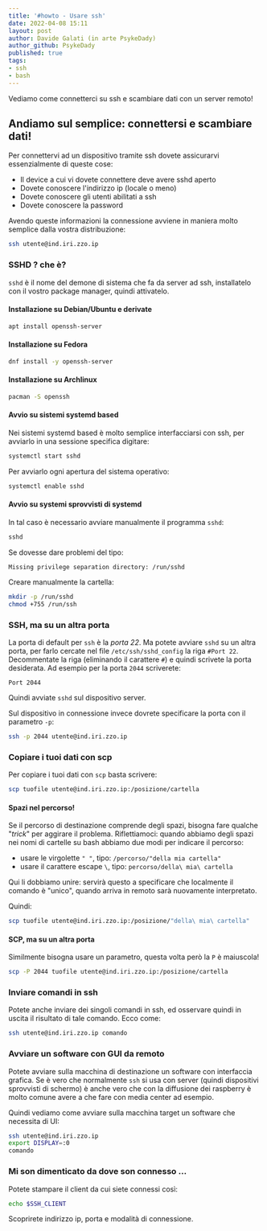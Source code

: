 ```yaml
---
title: '#howto - Usare ssh' 
date: 2022-04-08 15:11
layout: post 
author: Davide Galati (in arte PsykeDady)
author_github: PsykeDady 
published: true
tags: 
- ssh 
- bash
---
```


Vediamo come connetterci su ssh e scambiare dati con un server remoto!



## Andiamo sul semplice: connettersi e scambiare dati!

Per connettervi ad un dispositivo tramite ssh dovete assicurarvi essenzialmente di queste cose: 

- Il device a cui vi dovete connettere deve avere sshd aperto 
- Dovete conoscere l'indirizzo ip (locale o meno)  
- Dovete conoscere gli utenti abilitati a ssh 
- Dovete conoscere la password

Avendo queste informazioni la connessione avviene in maniera molto semplice dalla vostra distribuzione: 

```bash
ssh utente@ind.iri.zzo.ip
```



### SSHD ? che è? 

`sshd`  è il nome del demone di sistema che fa da server ad ssh, installatelo con il vostro package manager, quindi attivatelo.



#### Installazione su Debian/Ubuntu e derivate

```bash
apt install openssh-server
```



#### Installazione su Fedora

```bash
dnf install -y openssh-server
```



#### Installazione su Archlinux

```bash
pacman -S openssh
```



#### Avvio su sistemi systemd based

Nei sistemi systemd based è molto semplice interfacciarsi con ssh, per avviarlo in una sessione specifica digitare: 
```bash
systemctl start sshd 
```

Per avviarlo ogni apertura del sistema operativo: 

```bash
systemctl enable sshd 
```



#### Avvio su systemi sprovvisti di systemd

In tal caso è necessario avviare manualmente il programma `sshd`: 

```bash
sshd
```



Se dovesse dare problemi del tipo: 
```
Missing privilege separation directory: /run/sshd
```

Creare manualmente la cartella: 
```bash
mkdir -p /run/sshd
chmod +755 /run/ssh
```



###  SSH, ma su un altra porta

La porta di default per `ssh` è la *porta 22*. Ma potete avviare `sshd` su un altra porta, per farlo cercate nel file `/etc/ssh/sshd_config` la riga `#Port 22`.
Decommentate la riga (eliminando il carattere `#`) e quindi scrivete la porta desiderata. Ad esempio per la porta `2044` scriverete: 

```properties
Port 2044
```

Quindi avviate `sshd` sul dispositivo server.

Sul dispositivo in connessione invece dovrete specificare la porta con il parametro `-p`: 

```bash
ssh -p 2044 utente@ind.iri.zzo.ip
```



### Copiare i tuoi dati con scp 



Per copiare i tuoi dati con `scp` basta scrivere: 
```bash
scp tuofile utente@ind.iri.zzo.ip:/posizione/cartella
```



#### Spazi nel percorso!

Se il percorso di destinazione comprende degli spazi, bisogna fare qualche "*trick*" per aggirare il problema.
Riflettiamoci: quando abbiamo degli spazi nei nomi di cartelle su bash abbiamo due modi per indicare il percorso: 

- usare le virgolette `" "`, tipo: `/percorso/"della mia cartella"` 
- usare il carattere escape `\`, tipo: `percorso/della\ mia\ cartella`

Qui li dobbiamo unire: servirà questo a specificare che localmente il comando è "unico", quando arriva in remoto sarà nuovamente interpretato.

Quindi: 

```bash
scp tuofile utente@ind.iri.zzo.ip:/posizione/"della\ mia\ cartella"
```



#### SCP, ma su un altra porta

Similmente bisogna usare un parametro, questa volta però la `P` è maiuscola!

```bash
scp -P 2044 tuofile utente@ind.iri.zzo.ip:/posizione/cartella
```



### Inviare comandi in ssh

Potete anche inviare dei singoli comandi in ssh, ed osservare quindi in uscita il risultato di tale comando. 
Ecco come: 

```bash
ssh utente@ind.iri.zzo.ip comando
```



### Avviare un software con GUI da remoto

Potete avviare sulla macchina di destinazione un software con interfaccia grafica. Se è vero che normalmente `ssh` si usa con server (quindi dispositivi sprovvisti di schermo) è anche vero che con la diffusione dei raspberry è molto comune avere a che fare con media center ad esempio.  

Quindi vediamo come avviare sulla macchina target un software che necessita di UI: 

```bash
ssh utente@ind.iri.zzo.ip
export DISPLAY=:0
comando
```



### Mi son dimenticato da dove son connesso ...

Potete stampare il client da cui siete connessi così: 
```bash
echo $SSH_CLIENT 
```



Scoprirete indirizzo ip, porta e modalità di connessione.


